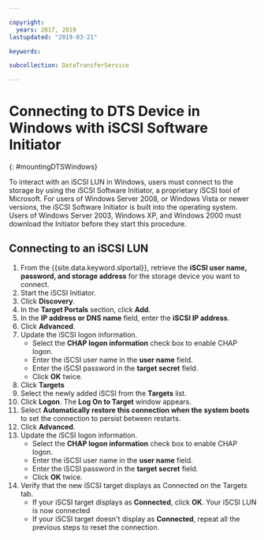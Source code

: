 ```yaml
---

copyright:
  years: 2017, 2019
lastupdated: "2019-03-21"

keywords:

subcollection: DataTransferService

---
```



# Connecting to DTS Device in Windows with iSCSI Software Initiator
{: #mountingDTSWindows}

To interact with an iSCSI LUN in Windows, users must connect to the storage by using the iSCSI Software Initiator, a proprietary iSCSI tool of Microsoft. For users of Windows Server 2008, or Windows Vista or newer versions, the iSCSI Software Initiator is built into the operating system. Users of Windows Server 2003, Windows XP, and Windows 2000 must download the Initiator before they start this procedure.

## Connecting to an iSCSI LUN

1. From the {{site.data.keyword.slportal}}, retrieve the **iSCSI user name, password, and storage address** for the storage device you want to connect.
2. Start the iSCSI Initiator.
3. Click **Discovery**.
4. In the **Target Portals** section, click **Add**.
5. In the **IP address or DNS name** field, enter the **iSCSI IP address**.
6. Click **Advanced**.
7. Update the iSCSI logon information.
   - Select the **CHAP logon information** check box to enable CHAP logon.
   - Enter the iSCSI user name in the **user name** field.
   - Enter the iSCSI password in the **target secret** field.
   - Click **OK** twice.
8. Click **Targets**
9. Select the newly added iSCSI from the **Targets** list.
10. Click **Logon**. The **Log On to Target** window appears.
11. Select **Automatically restore this connection when the system boots** to set the connection to persist between restarts.
12. Click **Advanced**.
13. Update the iSCSI logon information.
    - Select the **CHAP logon information** check box to enable CHAP logon.
    - Enter the iSCSI user name in the **user name** field.
    - Enter the iSCSI password in the **target secret** field.
    - Click **OK** twice.
14. Verify that the new iSCSI target displays as Connected on the Targets tab.
    - If your iSCSI target displays as **Connected**, click **OK**. Your iSCSI LUN is now connected
    - If your iSCSI target doesn't display as **Connected**, repeat all the previous steps to reset the connection.
